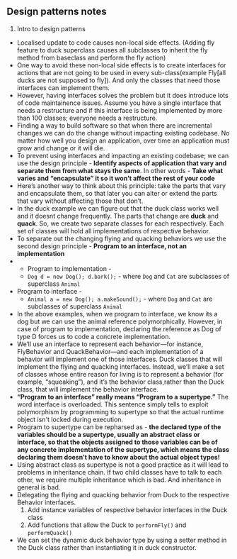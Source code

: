## Design patterns notes 

1. Intro to design patterns 

* Localised update to code causes non-local side effects. (Adding fly feature to duck superclass causes all subclasses to inherit the fly method from baseclass and perform the fly action)
* One way to avoid these non-local side effects is to create interfaces for actions that are not going to be used in every sub-class(example Fly[all ducks are not supposed to fly]). And only the classes that need those interfaces can implement them.
* However, having interfaces solves the problem but it does introduce lots of code maintainence issues. Assume you have a single interface that needs a restructure and if this interface is being implemented by more than 100 classes; everyone needs a restructure.
* Finding a way to build software so that when there are incremental changes we can do the change without impacting existing codebase. No matter how well you design an application, over time an application must grow and change or it will die. 
* To prevent using interfaces and impacting an existing codebase; we can use the design principle - **Identify aspects of application that vary and separate them from what stays the same**. In other words - **Take what varies and “encapsulate” it so it won’t affect the rest of your code**
* Here’s another way to think about this principle: take the parts that vary and encapsulate them, so that later you can alter or extend the parts that vary without affecting those that don’t.
* In the duck example we can figure out that the duck class works well and it doesnt change frequently. The parts that change are **duck** and **quack**. So, we create two separate classes for each respectively. Each set of classes will hold all implementations of respective behavior.
* To separate out the changing flying and quacking behaviors we use the second design principle - **Program to an interface, not an implementation**
* * Program to implementation - 
  * `Dog d = new Dog(); d.bark();` - where `Dog` and `Cat` are subclasses of superclass `Animal`
* Program to interface - 
  * `Animal a = new Dog(); a.makeSound();` -  where `Dog` and `Cat` are subclasses of superclass `Animal` 
* In the above examples, when we program to interface, we know its a dog but we can use the animal reference polymorphically. However, in case of program to implementation, declaring the reference as Dog of type D forces us to code a concrete implementation.
* We’ll use an interface to represent each behavior—for instance, FlyBehavior and QuackBehavior—and each implementation of a behavior will implement one of those interfaces.  Duck classes that will implement the flying and quacking interfaces. Instead, we’ll make a set of classes whose entire reason for living is to represent a behavior (for example, “squeaking”), and it’s the behavior class,rather than the Duck class, that will implement the behavior interface. 
* **“Program to an interface” really means “Program to a supertype.”** The word interface is overloaded. This sentence simply tells to exploit polymorphism by programming to supertype so that the actual runtime object isn't locked during execution.
* Program to supertype can be repharsed as - **the declared type of the variables should be a supertype, usually an abstract class or interface, so that the objects assigned to those variables can be of any concrete implementation of the supertype, which means the class declaring them doesn’t have to know about the actual object types!**
* Using abstract class as supertype is not a good practice as it will lead to problems in inheritance chain. If two child classes have to talk to each other, we require multiple inheritance which is bad. And inheritance in general is bad. 
* Delegating the flying and quacking behavior from Duck to the respective Behavior interfaces.
  1. Add instance variables of respective behavior interfaces in the Duck class
  2. Add functions that allow the Duck to `performFly()` and `performQuack()`
* We can set the dynamic duck behavior type by using a setter method in the Duck class rather than instantiating it in duck constructor.
